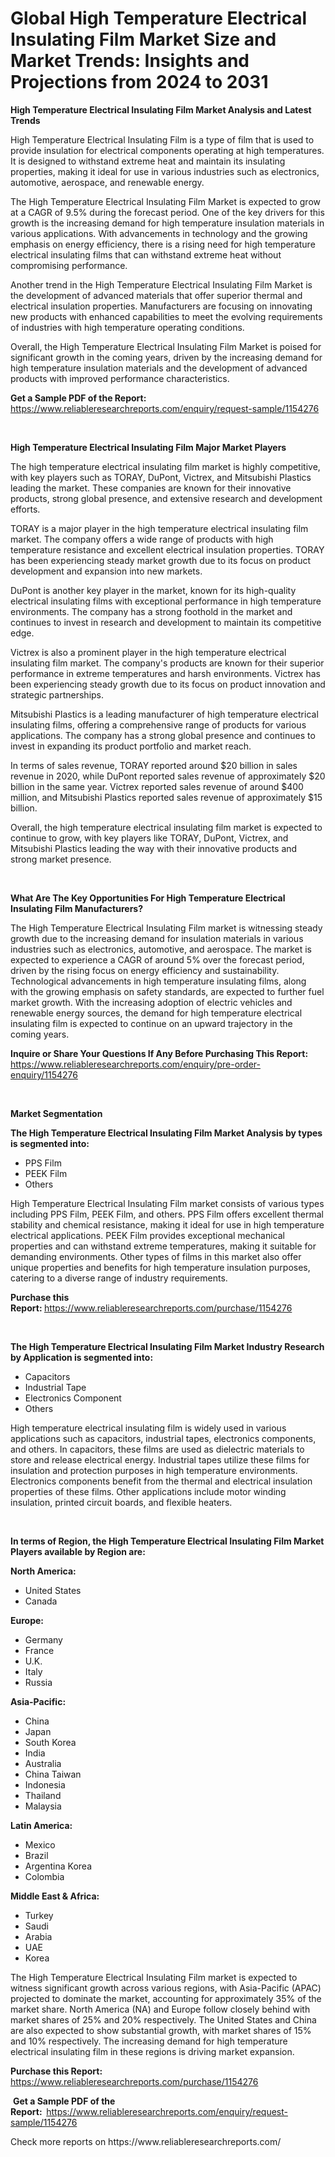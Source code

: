 <p><h1>Global High Temperature Electrical Insulating Film Market Size and Market Trends: Insights and Projections from 2024 to 2031</h1></p><p><strong>High Temperature Electrical Insulating Film Market Analysis and Latest Trends</strong></p>
<p><p>High Temperature Electrical Insulating Film is a type of film that is used to provide insulation for electrical components operating at high temperatures. It is designed to withstand extreme heat and maintain its insulating properties, making it ideal for use in various industries such as electronics, automotive, aerospace, and renewable energy.</p><p>The High Temperature Electrical Insulating Film Market is expected to grow at a CAGR of 9.5% during the forecast period. One of the key drivers for this growth is the increasing demand for high temperature insulation materials in various applications. With advancements in technology and the growing emphasis on energy efficiency, there is a rising need for high temperature electrical insulating films that can withstand extreme heat without compromising performance.</p><p>Another trend in the High Temperature Electrical Insulating Film Market is the development of advanced materials that offer superior thermal and electrical insulation properties. Manufacturers are focusing on innovating new products with enhanced capabilities to meet the evolving requirements of industries with high temperature operating conditions.</p><p>Overall, the High Temperature Electrical Insulating Film Market is poised for significant growth in the coming years, driven by the increasing demand for high temperature insulation materials and the development of advanced products with improved performance characteristics.</p></p>
<p><strong>Get a Sample PDF of the Report:&nbsp;</strong> <a href="https://www.reliableresearchreports.com/enquiry/request-sample/1154276">https://www.reliableresearchreports.com/enquiry/request-sample/1154276</a></p>
<p>&nbsp;</p>
<p><strong>High Temperature Electrical Insulating Film Major Market Players</strong></p>
<p><p>The high temperature electrical insulating film market is highly competitive, with key players such as TORAY, DuPont, Victrex, and Mitsubishi Plastics leading the market. These companies are known for their innovative products, strong global presence, and extensive research and development efforts.</p><p>TORAY is a major player in the high temperature electrical insulating film market. The company offers a wide range of products with high temperature resistance and excellent electrical insulation properties. TORAY has been experiencing steady market growth due to its focus on product development and expansion into new markets.</p><p>DuPont is another key player in the market, known for its high-quality electrical insulating films with exceptional performance in high temperature environments. The company has a strong foothold in the market and continues to invest in research and development to maintain its competitive edge.</p><p>Victrex is also a prominent player in the high temperature electrical insulating film market. The company's products are known for their superior performance in extreme temperatures and harsh environments. Victrex has been experiencing steady growth due to its focus on product innovation and strategic partnerships.</p><p>Mitsubishi Plastics is a leading manufacturer of high temperature electrical insulating films, offering a comprehensive range of products for various applications. The company has a strong global presence and continues to invest in expanding its product portfolio and market reach.</p><p>In terms of sales revenue, TORAY reported around $20 billion in sales revenue in 2020, while DuPont reported sales revenue of approximately $20 billion in the same year. Victrex reported sales revenue of around $400 million, and Mitsubishi Plastics reported sales revenue of approximately $15 billion.</p><p>Overall, the high temperature electrical insulating film market is expected to continue to grow, with key players like TORAY, DuPont, Victrex, and Mitsubishi Plastics leading the way with their innovative products and strong market presence.</p></p>
<p>&nbsp;</p>
<p><strong>What Are The Key Opportunities For High Temperature Electrical Insulating Film Manufacturers?</strong></p>
<p><p>The High Temperature Electrical Insulating Film market is witnessing steady growth due to the increasing demand for insulation materials in various industries such as electronics, automotive, and aerospace. The market is expected to experience a CAGR of around 5% over the forecast period, driven by the rising focus on energy efficiency and sustainability. Technological advancements in high temperature insulating films, along with the growing emphasis on safety standards, are expected to further fuel market growth. With the increasing adoption of electric vehicles and renewable energy sources, the demand for high temperature electrical insulating film is expected to continue on an upward trajectory in the coming years.</p></p>
<p><strong>Inquire or Share Your Questions If Any Before Purchasing This Report:</strong> <a href="https://www.reliableresearchreports.com/enquiry/pre-order-enquiry/1154276">https://www.reliableresearchreports.com/enquiry/pre-order-enquiry/1154276</a></p>
<p>&nbsp;</p>
<p><strong>Market Segmentation</strong></p>
<p><strong>The High Temperature Electrical Insulating Film Market Analysis by types is segmented into:</strong></p>
<p><ul><li>PPS Film</li><li>PEEK Film</li><li>Others</li></ul></p>
<p><p>High Temperature Electrical Insulating Film market consists of various types including PPS Film, PEEK Film, and others. PPS Film offers excellent thermal stability and chemical resistance, making it ideal for use in high temperature electrical applications. PEEK Film provides exceptional mechanical properties and can withstand extreme temperatures, making it suitable for demanding environments. Other types of films in this market also offer unique properties and benefits for high temperature insulation purposes, catering to a diverse range of industry requirements.</p></p>
<p><strong>Purchase this Report:&nbsp;</strong><a href="https://www.reliableresearchreports.com/purchase/1154276">https://www.reliableresearchreports.com/purchase/1154276</a></p>
<p>&nbsp;</p>
<p><strong>The High Temperature Electrical Insulating Film Market Industry Research by Application is segmented into:</strong></p>
<p><ul><li>Capacitors</li><li>Industrial Tape</li><li>Electronics Component</li><li>Others</li></ul></p>
<p><p>High temperature electrical insulating film is widely used in various applications such as capacitors, industrial tapes, electronics components, and others. In capacitors, these films are used as dielectric materials to store and release electrical energy. Industrial tapes utilize these films for insulation and protection purposes in high temperature environments. Electronics components benefit from the thermal and electrical insulation properties of these films. Other applications include motor winding insulation, printed circuit boards, and flexible heaters.</p></p>
<p>&nbsp;</p>
<p><strong>In terms of Region, the High Temperature Electrical Insulating Film Market Players available by Region are:</strong></p>
<p>
    <p> <strong> North America: </strong>
        <ul>
            <li>United States</li>
            <li>Canada</li>
        </ul>
        </p> 
    <p> <strong> Europe: </strong>
        <ul>
            <li>Germany</li>
            <li>France</li>
            <li>U.K.</li>
            <li>Italy</li>
            <li>Russia</li>
        </ul>
        </p> 
    <p> <strong> Asia-Pacific: </strong>
        <ul>
            <li>China</li>
            <li>Japan</li>
            <li>South Korea</li>
            <li>India</li>
            <li>Australia</li>
            <li>China Taiwan</li>
            <li>Indonesia</li>
            <li>Thailand</li>
            <li>Malaysia</li>
        </ul>
        </p> 
    <p> <strong> Latin America: </strong>
        <ul>
            <li>Mexico</li>
            <li>Brazil</li>
            <li>Argentina Korea</li>
            <li>Colombia</li>
        </ul>
        </p> 
    <p> <strong> Middle East & Africa: </strong>
        <ul>
            <li>Turkey</li>
            <li>Saudi</li>
            <li>Arabia</li>
            <li>UAE</li>
            <li>Korea</li>
        </ul>
    </p>
    </p>
<p><p>The High Temperature Electrical Insulating Film market is expected to witness significant growth across various regions, with Asia-Pacific (APAC) projected to dominate the market, accounting for approximately 35% of the market share. North America (NA) and Europe follow closely behind with market shares of 25% and 20% respectively. The United States and China are also expected to show substantial growth, with market shares of 15% and 10% respectively. The increasing demand for high temperature electrical insulating film in these regions is driving market expansion.</p></p>
<p><strong>Purchase this Report: </strong><a href="https://www.reliableresearchreports.com/purchase/1154276">https://www.reliableresearchreports.com/purchase/1154276</a></p>
<p>&nbsp;<strong>Get a Sample PDF of the Report:&nbsp;&nbsp;</strong><a href="https://www.reliableresearchreports.com/enquiry/request-sample/1154276">https://www.reliableresearchreports.com/enquiry/request-sample/1154276</a></p>
<p><strong></strong></p>
<p>Check more reports on https://www.reliableresearchreports.com/</p>